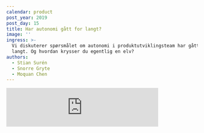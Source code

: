 ```yaml
---
calendar: product
post_year: 2019
post_day: 15
title: Har autonomi gått for langt?
image: ''
ingress: >-
  Vi diskuterer spørsmålet om autonomi i produktutviklingsteam har gått for
  langt. Og hvordan krysser du egentlig en elv?
authors:
  - Stian Surén
  - Snorre Gryte
  - Moquan Chen
---
```



<iframe src="https://anchor.fm/kaffeprathosbekk/embed" height="102px" width="400px" frameborder="0" scrolling="no"></iframe>

